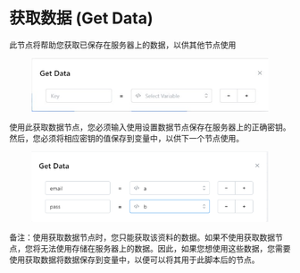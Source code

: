 # 获取数据 (Get Data)

此节点将帮助您获取已保存在服务器上的数据，以供其他节点使用

<figure><img src="../../.gitbook/assets/image (27).png" alt=""><figcaption></figcaption></figure>

使用此获取数据节点，您必须输入使用设置数据节点保存在服务器上的正确密钥。然后，您必须将相应密钥的值保存到变量中，以供下一个节点使用。

<figure><img src="../../.gitbook/assets/image (28).png" alt=""><figcaption></figcaption></figure>

备注：使用获取数据节点时，您只能获取该资料的数据。如果不使用获取数据节点，您将无法使用存储在服务器上的数据。因此，如果您想使用这些数据，您需要使用获取数据将数据保存到变量中，以便可以将其用于此脚本后的节点。
